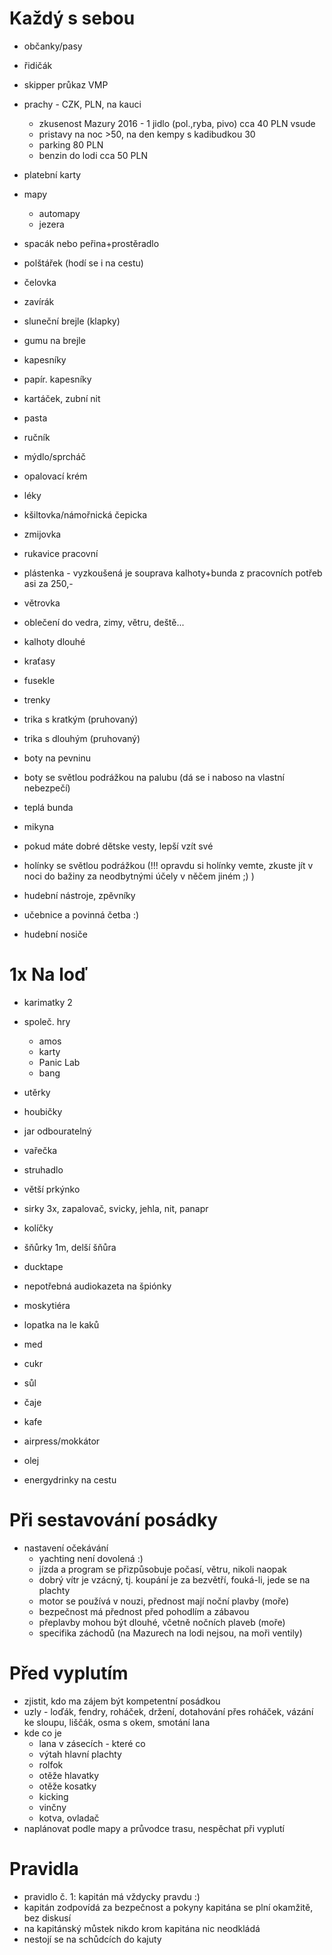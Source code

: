 Každý s sebou
=============

* občanky/pasy
* řidičák
* skipper průkaz VMP
* prachy - CZK, PLN, na kauci
  * zkusenost Mazury 2016 - 1 jidlo (pol.,ryba, pivo) cca 40 PLN vsude
  * pristavy na noc >50, na den kempy s kadibudkou 30
  * parking 80 PLN
  * benzin do lodi cca 50 PLN
* platební karty
* mapy
  * automapy
  * jezera

* spacák nebo peřina+prostěradlo
* polštářek (hodí se i na cestu)
* čelovka
* zavírák
* sluneční brejle (klapky)
* gumu na brejle

* kapesníky
* papír. kapesníky
* kartáček, zubní nit
* pasta
* ručník
* mýdlo/sprcháč
* opalovací krém
* léky

* kšiltovka/námořnická čepicka
* zmijovka
* rukavice pracovní
* plástenka - vyzkoušená je souprava kalhoty+bunda z pracovních potřeb asi za 250,-
* větrovka
* oblečení do vedra, zimy, větru, deště...
* kalhoty dlouhé
* kraťasy
* fusekle
* trenky
* trika s kratkým (pruhovaný)
* trika s dlouhým (pruhovaný)
* boty na pevninu
* boty se světlou podrážkou na palubu (dá se i naboso na vlastní nebezpečí)
* teplá bunda
* mikyna
* pokud máte dobré dětske vesty, lepší vzít své
* holínky se světlou podrážkou (!!! opravdu si holínky vemte, zkuste jít v noci do bažiny za neodbytnými účely v něčem jiném ;) )

* hudební nástroje, zpěvníky
* učebnice a povinná četba :)
* hudební nosiče

1x Na loď
=========

* karimatky 2
* společ. hry
  * amos
  * karty
  * Panic Lab
  * bang
* utěrky
* houbičky
* jar odbouratelný
* vařečka
* struhadlo
* větší prkýnko
* sirky 3x, zapalovač, svicky, jehla, nit, panapr
* kolíčky
* šňůrky 1m, delší šňůra
* ducktape
* nepotřebná audiokazeta na špiónky
* moskytiéra
* lopatka na le kaků

* med
* cukr
* sůl
* čaje
* kafe
* airpress/mokkátor
* olej
* energydrinky na cestu

Při sestavování posádky
=======================

* nastavení očekávání
  * yachting není dovolená :)
  * jízda a program se přizpůsobuje počasí, větru, nikoli naopak
  * dobrý vítr je vzácný, tj. koupání je za bezvětří, fouká-li, jede se na plachty
  * motor se používá v nouzi, přednost mají noční plavby (moře)
  * bezpečnost má přednost před pohodlím a zábavou
  * přeplavby mohou být dlouhé, včetně nočních plaveb (moře)
  * specifika záchodů (na Mazurech na lodi nejsou, na moři ventily)

Před vyplutím
=============

* zjistit, kdo ma zájem být kompetentní posádkou
* uzly - loďák, fendry, roháček, držení, dotahování přes roháček, vázání ke sloupu, liščák, osma s okem, smotání lana
* kde co je
  * lana v zásecích - které co
  * výtah hlavní plachty
  * rolfok
  * otěže hlavatky
  * otěže kosatky
  * kicking
  * vinčny
  * kotva, ovladač
* naplánovat podle mapy a průvodce trasu, nespěchat při vyplutí

Pravidla
========

* pravidlo č. 1: kapitán má vždycky pravdu :)
* kapitán zodpovídá za bezpečnost a pokyny kapitána se plní okamžitě, bez diskusí
* na kapitánský můstek nikdo krom kapitána nic neodkládá
* nestojí se na schůdcích do kajuty
